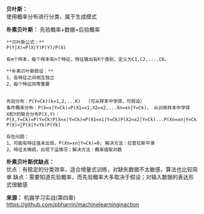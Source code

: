 **贝叶斯：**    
 使用概率分布进行分类，属于生成模式
 

**朴素贝叶斯：** 
	先验概率+数据=后验概率
	  
	**贝叶斯公式：**
	P(Y|X)=P(X|Y)P(Y)/P(X)
	
	有m个样本，每个样本有n个特征，特征输出有K个类别，定义为C1,C2,...,CK。
	
	**朴素贝叶斯假设：**
	1、各特征之间相互独立
	2、每个特征同等重要
	
	
	先验分布：P(Y=Ck)(k=1,2,...K)  （可从样本中学得，可假设）
	条件概率分布：P(X=x|Y=Ck)=P(X1=x1,X2=x2,...Xn=xn|Y=Ck)， 从训练样本中学得
	X和Y的联合分布P(X,Y)：P(X,Y=Ck)=P(Y=Ck)P(X=x|Y=Ck)=P(X1=x1|Y=Ck)P(X2=x2|Y=Ck)...P(Xn=xn|Y=Ck)
	P(X)=∑P(X|Y=Yk)P(Yk)
	
	存在问题：
	1、可能有特征值未出现，P(Xn=xn|Y=Ck)=0; 解决方法：拉普拉斯平滑
	2、特征太稀疏，出现下溢情况；解决方法：概率值取对数
	
 

**朴素贝叶斯优缺点：**    
 优点：有稳定的分类效率，适合增量式训练，对缺失数据不太敏感，算法也比较简单
 缺点：需要知道先验概率，而先验概率大多取决于假设；对输入数据的表达形式很敏感

**来源：** 机器学习实战(第四章)   
https://github.com/pbharrin/machinelearninginaction
